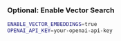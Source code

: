 ### Optional: Enable Vector Search

```bash
ENABLE_VECTOR_EMBEDDINGS=true
OPENAI_API_KEY=your-openai-api-key
```
